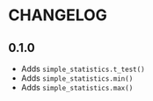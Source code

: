# CHANGELOG

## 0.1.0

* Adds `simple_statistics.t_test()`
* Adds `simple_statistics.min()`
* Adds `simple_statistics.max()`
